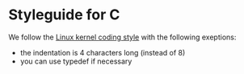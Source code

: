 # Styleguide for C

We follow the [Linux kernel coding style](https://www.kernel.org/doc/html/v4.10/process/coding-style.html) with the following exeptions:
- the indentation is 4 characters long (instead of 8)
- you can use typedef if necessary
